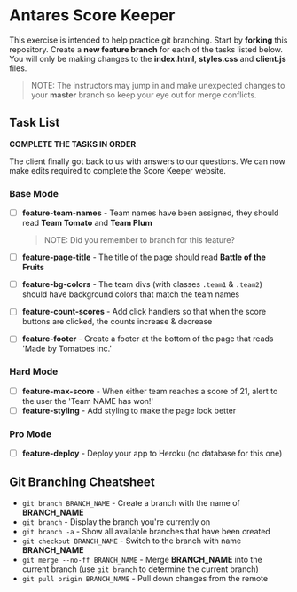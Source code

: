 # Antares Score Keeper

This exercise is intended to help practice git branching. Start by **forking** this repository. Create a **new feature branch** for each of the tasks listed below. You will only be making changes to the **index.html**, **styles.css** and **client.js** files.

> NOTE: The instructors may jump in and make unexpected changes to your **master** branch so keep your eye out for merge conflicts.

## Task List

**COMPLETE THE TASKS IN ORDER**

The client finally got back to us with answers to our questions. We can now make edits required to complete the Score Keeper website.

### Base Mode

- [ ] **feature-team-names** - Team names have been assigned, they should read **Team Tomato** and **Team Plum**

   > NOTE: Did you remember to branch for this feature?

- [ ] **feature-page-title** - The title of the page should read **Battle of the Fruits**
- [ ] **feature-bg-colors** - The team divs (with classes `.team1` & `.team2`) should have background colors that match the team names
- [ ] **feature-count-scores** - Add click handlers so that when the score buttons are clicked, the counts increase & decrease
- [ ] **feature-footer** - Create a footer at the bottom of the page that reads 'Made by Tomatoes inc.'


### Hard Mode

- [ ] **feature-max-score** - When either team reaches a score of 21, alert to the user the 'Team NAME has won!'
- [ ] **feature-styling** - Add styling to make the page look better

### Pro Mode

- [ ] **feature-deploy** - Deploy your app to Heroku (no database for this one)

## Git Branching Cheatsheet

- `git branch BRANCH_NAME` - Create a branch with the name of **BRANCH_NAME**
- `git branch` - Display the branch you're currently on
- `git branch -a` - Show all available branches that have been created
- `git checkout BRANCH_NAME` - Switch to the branch with name **BRANCH_NAME**
- `git merge --no-ff BRANCH_NAME` - Merge **BRANCH_NAME** into the current branch (use `git branch` to determine the current branch)
- `git pull origin BRANCH_NAME` - Pull down changes from the remote

